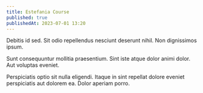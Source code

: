 ```yaml
---
title: Estefania Course
published: true
publishedAt: 2023-07-01 13:20
---
```


Debitis id sed. Sit odio repellendus nesciunt deserunt nihil. Non dignissimos ipsum.

Sunt consequuntur mollitia praesentium. Sint iste atque dolor animi dolor. Aut voluptas eveniet.

Perspiciatis optio sit nulla eligendi. Itaque in sint repellat dolore eveniet perspiciatis aut dolorem ea. Dolor aperiam porro.